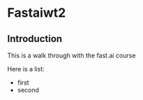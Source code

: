 # Fastaiwt2

## Introduction

This is a walk through with the fast.ai course

Here is a list:
- first
- second
